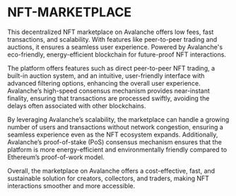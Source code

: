 # NFT-MARKETPLACE
This decentralized NFT marketplace on Avalanche offers low fees, fast transactions, and scalability. With features like peer-to-peer trading and auctions, it ensures a seamless user experience. Powered by Avalanche's eco-friendly, energy-efficient blockchain for future-proof NFT interactions.

The platform offers features such as direct peer-to-peer NFT trading, a built-in auction system, and an intuitive, user-friendly interface with advanced filtering options, enhancing the overall user experience. Avalanche’s high-speed consensus mechanism provides near-instant finality, ensuring that transactions are processed swiftly, avoiding the delays often associated with other blockchains.

By leveraging Avalanche’s scalability, the marketplace can handle a growing number of users and transactions without network congestion, ensuring a seamless experience even as the NFT ecosystem expands. Additionally, Avalanche’s proof-of-stake (PoS) consensus mechanism ensures that the platform is more energy-efficient and environmentally friendly compared to Ethereum’s proof-of-work model.

Overall, the marketplace on Avalanche offers a cost-effective, fast, and sustainable solution for creators, collectors, and traders, making NFT interactions smoother and more accessible.



